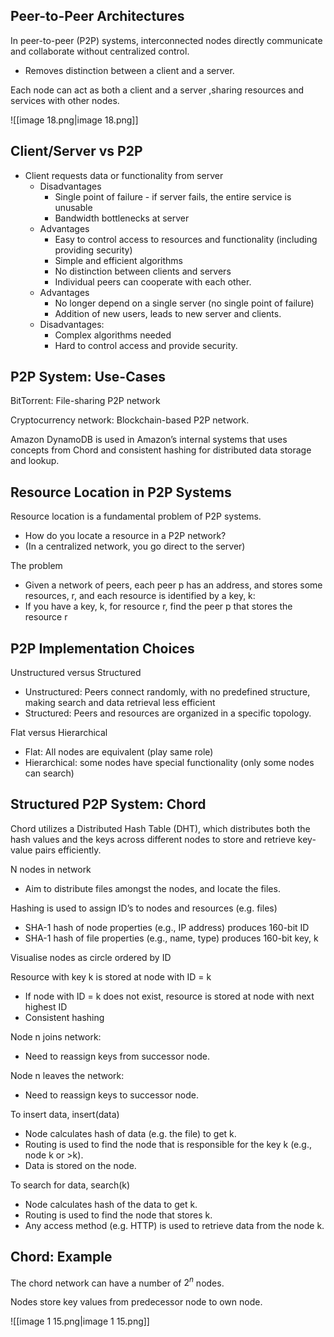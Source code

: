 ## Peer-to-Peer Architectures

In peer-to-peer (P2P) systems, interconnected nodes directly communicate and collaborate without centralized control.

- Removes distinction between a client and a server.

Each node can act as both a client and a server ,sharing resources and services with other nodes.

![[image 18.png|image 18.png]]

## Client/Server vs P2P

- Client requests data or functionality from server
    - Disadvantages
        - Single point of failure - if server fails, the entire service is unusable
        - Bandwidth bottlenecks at server
    - Advantages
        - Easy to control access to resources and functionality (including providing security)
        - Simple and efficient algorithms
        - No distinction between clients and servers
        - Individual peers can cooperate with each other.
    - Advantages
        - No longer depend on a single server (no single point of failure)
        - Addition of new users, leads to new server and clients.
    - Disadvantages:
        - Complex algorithms needed
        - Hard to control access and provide security.

## P2P System: Use-Cases

BitTorrent: File-sharing P2P network

Cryptocurrency network: Blockchain-based P2P network.

Amazon DynamoDB is used in Amazon’s internal systems that uses concepts from Chord and consistent hashing for distributed data storage and lookup.

## Resource Location in P2P Systems

Resource location is a fundamental problem of P2P systems.

- How do you locate a resource in a P2P network?
- (In a centralized network, you go direct to the server)

The problem

- Given a network of peers, each peer p has an address, and stores some resources, r, and each resource is identified by a key, k:
- If you have a key, k, for resource r, find the peer p that stores the resource r

## P2P Implementation Choices

Unstructured versus Structured

- Unstructured: Peers connect randomly, with no predefined structure, making search and data retrieval less efficient
- Structured: Peers and resources are organized in a specific topology.

Flat versus Hierarchical

- Flat: All nodes are equivalent (play same role)
- Hierarchical: some nodes have special functionality (only some nodes can search)

## Structured P2P System: Chord

Chord utilizes a Distributed Hash Table (DHT), which distributes both the hash values and the keys across different nodes to store and retrieve key-value pairs efficiently.

N nodes in network

- Aim to distribute files amongst the nodes, and locate the files.

Hashing is used to assign ID’s to nodes and resources (e.g. files)

- SHA-1 hash of node properties (e.g., IP address) produces 160-bit ID
- SHA-1 hash of file properties (e.g., name, type) produces 160-bit key, k

Visualise nodes as circle ordered by ID

Resource with key k is stored at node with ID = k

- If node with ID = k does not exist, resource is stored at node with next highest ID
- Consistent hashing

Node n joins network:

- Need to reassign keys from successor node.

Node n leaves the network:

- Need to reassign keys to successor node.

To insert data, insert(data)

- Node calculates hash of data (e.g. the file) to get k.
- Routing is used to find the node that is responsible for the key k (e.g., node k or >k).
- Data is stored on the node.

To search for data, search(k)

- Node calculates hash of the data to get k.
- Routing is used to find the node that stores k.
- Any access method (e.g. HTTP) is used to retrieve data from the node k.

## Chord: Example

The chord network can have a number of $2^n$﻿ nodes.

Nodes store key values from predecessor node to own node.

![[image 1 15.png|image 1 15.png]]